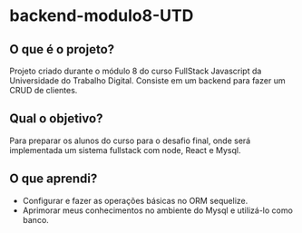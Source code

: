 # backend-modulo8-UTD
## O que é o projeto?
Projeto criado durante o módulo 8 do curso FullStack Javascript da Universidade do Trabalho Digital.
Consiste em um backend para fazer um CRUD de clientes.

## Qual o objetivo?
Para preparar os alunos do curso para o desafio final, onde será implementada um sistema fullstack com node, React e Mysql.

## O que aprendi?
* Configurar e fazer as operações básicas no ORM sequelize.
* Aprimorar meus conhecimentos no ambiente do Mysql e utilizá-lo como banco.

